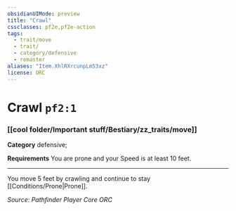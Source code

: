 ```yaml
---
obsidianUIMode: preview
title: "Crawl"
cssclasses: pf2e,pf2e-action
tags:
  - trait/move
  - trait/
  - category/defensive
  - remaster
aliases: "Item.XhlRXrcunpLm53xz"
license: ORC
---
```

# Crawl `pf2:1`

### [[cool folder/Important stuff/Bestiary/zz_traits/move]]

**Category** defensive; 




**Requirements** You are prone and your Speed is at least 10 feet.

* * *

You move 5 feet by crawling and continue to stay [[Conditions/Prone|Prone]].

*Source: Pathfinder Player Core*
*ORC*